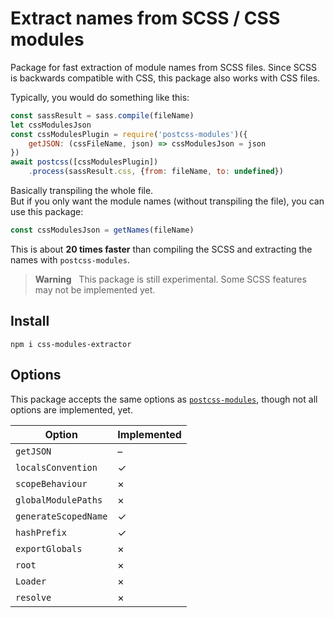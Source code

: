 # Extract names from SCSS / CSS modules

Package for fast extraction of module names from SCSS files. Since SCSS is backwards compatible with CSS, this package
also works with CSS files.

Typically, you would do something like this:

```javascript
const sassResult = sass.compile(fileName)
let cssModulesJson
const cssModulesPlugin = require('postcss-modules')({
    getJSON: (cssFileName, json) => cssModulesJson = json
})
await postcss([cssModulesPlugin])
    .process(sassResult.css, {from: fileName, to: undefined})
```

Basically transpiling the whole file.  
But if you only want the module names (without transpiling the file), you can use this package:

```javascript
const cssModulesJson = getNames(fileName)
```

This is about **20 times faster** than compiling the SCSS and extracting the names with `postcss-modules`.

> **Warning**&nbsp;&nbsp;
> This package is still experimental. Some SCSS features may not be implemented yet.

## Install

```
npm i css-modules-extractor
```

## Options

This package accepts the same options as [`postcss-modules`](https://github.com/madyankin/postcss-modules), though not
all options are implemented, yet.

| Option               | Implemented |
|----------------------|-------------|
| `getJSON`            | –           |
| `localsConvention`   | ✓           |
| `scopeBehaviour`     | ×           |
| `globalModulePaths`  | ×           |
| `generateScopedName` | ✓           |
| `hashPrefix`         | ✓           |
| `exportGlobals`      | ×           |
| `root`               | ×           |
| `Loader`             | ×           |
| `resolve`            | ×           |
